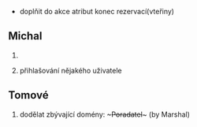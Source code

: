   * doplňit do akce atribut konec rezervací(vteřiny)

## Michal ##
  1. ~~~rozsekat controllery na admin a zbytek~~~
  1. přihlašování nějakého uživatele


## Tomové ##
  1. dodělat zbývající domény: ~~~Poradatel~~~ (by Marshal)